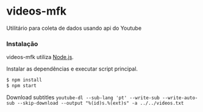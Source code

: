 # videos-mfk

Utilitário para coleta de dados usando api do Youtube

### Instalação

videos-mfk utiliza [Node.js](https://nodejs.org/).

Instalar as dependências e executar script principal.

```sh
$ npm install
$ npm start
```

Download subtitles
```youtube-dl --sub-lang 'pt' --write-sub --write-auto-sub --skip-download --output "%(id)s.%(ext)s" -a ../../videos.txt```